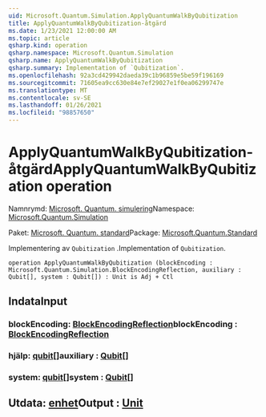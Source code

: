 ```yaml
---
uid: Microsoft.Quantum.Simulation.ApplyQuantumWalkByQubitization
title: ApplyQuantumWalkByQubitization-åtgärd
ms.date: 1/23/2021 12:00:00 AM
ms.topic: article
qsharp.kind: operation
qsharp.namespace: Microsoft.Quantum.Simulation
qsharp.name: ApplyQuantumWalkByQubitization
qsharp.summary: Implementation of `Qubitization`.
ms.openlocfilehash: 92a3cd429942daeda39c1b96859e5be59f196169
ms.sourcegitcommit: 71605ea9cc630e84e7ef29027e1f0ea06299747e
ms.translationtype: MT
ms.contentlocale: sv-SE
ms.lasthandoff: 01/26/2021
ms.locfileid: "98857650"
---
```

# <a name="applyquantumwalkbyqubitization-operation"></a><span data-ttu-id="b5e9a-102">ApplyQuantumWalkByQubitization-åtgärd</span><span class="sxs-lookup"><span data-stu-id="b5e9a-102">ApplyQuantumWalkByQubitization operation</span></span>

<span data-ttu-id="b5e9a-103">Namnrymd: [Microsoft. Quantum. simulering](xref:Microsoft.Quantum.Simulation)</span><span class="sxs-lookup"><span data-stu-id="b5e9a-103">Namespace: [Microsoft.Quantum.Simulation](xref:Microsoft.Quantum.Simulation)</span></span>

<span data-ttu-id="b5e9a-104">Paket: [Microsoft. Quantum. standard](https://nuget.org/packages/Microsoft.Quantum.Standard)</span><span class="sxs-lookup"><span data-stu-id="b5e9a-104">Package: [Microsoft.Quantum.Standard](https://nuget.org/packages/Microsoft.Quantum.Standard)</span></span>


<span data-ttu-id="b5e9a-105">Implementering av `Qubitization` .</span><span class="sxs-lookup"><span data-stu-id="b5e9a-105">Implementation of `Qubitization`.</span></span>

```qsharp
operation ApplyQuantumWalkByQubitization (blockEncoding : Microsoft.Quantum.Simulation.BlockEncodingReflection, auxiliary : Qubit[], system : Qubit[]) : Unit is Adj + Ctl
```


## <a name="input"></a><span data-ttu-id="b5e9a-106">Indata</span><span class="sxs-lookup"><span data-stu-id="b5e9a-106">Input</span></span>

### <a name="blockencoding--blockencodingreflection"></a><span data-ttu-id="b5e9a-107">blockEncoding: [BlockEncodingReflection](xref:Microsoft.Quantum.Simulation.BlockEncodingReflection)</span><span class="sxs-lookup"><span data-stu-id="b5e9a-107">blockEncoding : [BlockEncodingReflection](xref:Microsoft.Quantum.Simulation.BlockEncodingReflection)</span></span>




### <a name="auxiliary--qubit"></a><span data-ttu-id="b5e9a-108">hjälp: [qubit](xref:microsoft.quantum.lang-ref.qubit)[]</span><span class="sxs-lookup"><span data-stu-id="b5e9a-108">auxiliary : [Qubit](xref:microsoft.quantum.lang-ref.qubit)[]</span></span>




### <a name="system--qubit"></a><span data-ttu-id="b5e9a-109">system: [qubit](xref:microsoft.quantum.lang-ref.qubit)[]</span><span class="sxs-lookup"><span data-stu-id="b5e9a-109">system : [Qubit](xref:microsoft.quantum.lang-ref.qubit)[]</span></span>





## <a name="output--unit"></a><span data-ttu-id="b5e9a-110">Utdata: [enhet](xref:microsoft.quantum.lang-ref.unit)</span><span class="sxs-lookup"><span data-stu-id="b5e9a-110">Output : [Unit](xref:microsoft.quantum.lang-ref.unit)</span></span>

